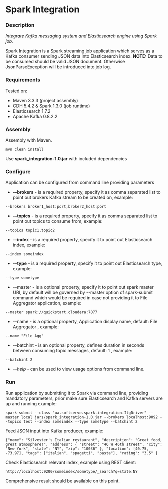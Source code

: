 Spark Integration
=================

### Description
*Integrate Kafka messaging system and Elasticsearch engine using Spark job.*

Spark Integration is a Spark streaming job application which serves as a Kafka consumer sending JSON data into Elasticsearch index. **NOTE:** Data to be consumed should be valid JSON document. Otherwise JsonParseException will be introduced into job log.

### Requirements
Tested on:

* Maven 3.3.3 (project assembly)
* CDH 5.4.2 & Spark 1.3.0 (job runtime)
* Elasticsearch 1.7.2
* Apache Kafka 0.8.2.2


### Assembly
Assembly with Maven.  

```
mvn clean install
```
Use **spark_integration-1.0.jar** with included dependencies

### Configure
Application can be configured from command line providing parameters

* **--brokers** - is a required property, specify it as comma separated list to point out brokers Kafka stream to be created on, example:
```
--brokers broker1_host:port,broker2_host:port
```
* **--topics** - is a required property, specify it as comma separated list to point out topics to consume from, example:
```
--topics topic1,topic2
```
* **--index** - is a required property, specify it to point out Elasticsearch index, example:
```
--index someindex
```
* **--type** - is a required property, specify it to point out Elasticsearch type, example:
```
--type sometype
```
* --master - is a optional property, specify it to point out spark master URI, by default will be governed by --master option of spark-submit command which would be required in case not providing it to File Aggregator application, example: 
```
--master spark://quickstart.cloudera:7077
```
* --name - is a optional property, Application display name, default: File Aggregator , example:
```
--name "File Agg"
```
* --batchint - is an optional property, defines duration in seconds between consuming topic messages, default: 1 , example:
```
--batchint 2
```
* *--help* - can be used to view usage options from command line.

### Run
Run application by submitting it to Spark via command line, providing mandatory parameters, prior make sure Elasticsearch and Kafka servers are up and running example:

``` 
spark-submit --class "ua.softserve.spark.integration.ItgDriver" --master local jars/spark_integration-1.0.jar --brokers localhost:9092 --topics test --index someindex --type sometype --batchint 2
```
Feed JSON input into Kafka producer, example:
``` 
{"name": "Silvester's Italian restaurant", "description": "Great food, great atmosphere!", "address": { "street": "46 W 46th street", "city": "New York", "state": "NY", "zip": "10036" }, "location": [40.75, -73.97], "tags": ["italian", "spagetti", "pasta"], "rating": "3.5" }
```
Check Elasticsearch relevant index, example using REST client:
``` 
http://localhost:9200/someindex/sometype/_search?q=state:NY
```
Comprehensive result should be available on this point.